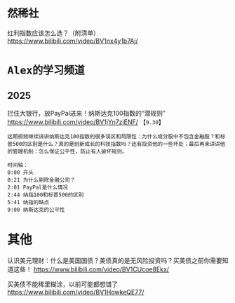 
# `然稀社`

红利指数应该怎么选？（附清单） https://www.bilibili.com/video/BV1nx4y1b7Aj/

# `Alex的学习频道`

## 2025

拦住大银行，放PayPal进来！纳斯达克100指数的“潜规则” https://www.bilibili.com/video/BV1jYn7zjENF/  【`9.30`】
```console
这期视频继续讲讲纳斯达克100指数的很多误区和局限性：为什么成分股中不包含金融股？和标普500的区别是什么？真的是创新成长的科技指数吗？还有投资他的一些坏处；最后再来讲讲他的管理机制：怎么保证公平性，防止有人破坏规则。

时间轴：
0:00 开头
0:21 为什么剔除金融公司？
2:01 PayPal是什么情况
2:44 纳指100和标普500的区别
5:41 纳指的缺点
9:00 纳斯达克的公平性
```

# 其他

认识美元理财：什么是美国国债？美债真的是无风险投资吗？买美债之前你需要知道这些！ https://www.bilibili.com/video/BV1CUcoe8Ekx/

买美债不能稀里糊涂，以前可能都想错了 https://www.bilibili.com/video/BV1HowkeQE77/
